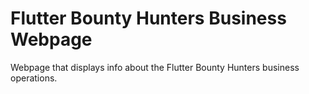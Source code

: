# Flutter Bounty Hunters Business Webpage
Webpage that displays info about the Flutter Bounty Hunters business operations.
